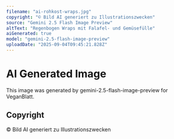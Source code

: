 ```yaml
---
filename: "ai-rohkost-wraps.jpg"
copyright: "© Bild AI generiert zu Illustrationszwecken"
source: "Gemini 2.5 Flash Image Preview"
altText: "Regenbogen Wraps mit Falafel- und Gemüsefülle"
aiGenerated: true
model: "gemini-2.5-flash-image-preview"
uploadDate: "2025-09-04T09:45:21.828Z"
---
```


# AI Generated Image

This image was generated by gemini-2.5-flash-image-preview for VeganBlatt.

## Copyright
© Bild AI generiert zu Illustrationszwecken
